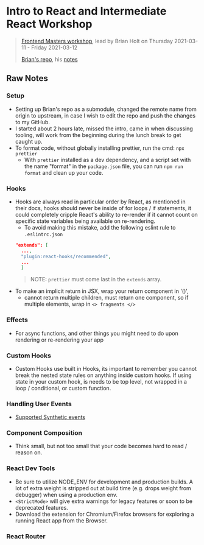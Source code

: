 # Intro to React and Intermediate React Workshop
> [Frontend Masters workshop](https://frontendmasters.com/workshops/complete-react-v6/), lead by Brian Holt on Thursday 2021-03-11 - Friday 2021-03-12
>
> [Brian's repo](https://github.com/btholt/citr-v6-project), his [notes](https://btholt.github.io/complete-intro-to-react-v6/)

## Raw Notes
### Setup
- Setting up Brian's repo as a submodule, changed the remote name from origin to upstream, in case I wish to edit the repo and push the changes to my GitHub.
- I started about 2 hours late, missed the intro, came in when discussing tooling, will work from the beginning during the lunch break to get caught up.
- To format code, without globally installing prettier, run the cmd: `npx prettier`
  - With `prettier` installed as a dev dependency, and a script set with the name "format" in the `package.json` file, you can run `npm run format` and clean up your code.

### Hooks
- Hooks are always read in particular order by React, as mentioned in their docs, hooks should never be inside of for loops / if statements, it could completely cripple React's ability to re-render if it cannot count on specific state variables being available on re-rendering.
  - To avoid making this mistake, add the following eslint rule to `.eslintrc.json`
  ```json
  "extends": [
    ...,
    "plugin:react-hooks/recommended",
    ...
    ]
  ```
  > NOTE: `prettier` must come last in the `extends` array.
- To make an implicit return in JSX, wrap your return component in '()',
  - cannot return multiple children, must return one component, so if multiple elements, wrap in `<> fragments </>`

### Effects
- For async functions, and other things you might need to do upon rendering or re-rendering your app

### Custom Hooks
- Custom Hooks use built in Hooks, its important to remember you cannot break the nested state rules on anything inside custom hooks. If using state in your custom hook, is needs to be top level, not wrapped in a loop / conditional, or custom function.
### Handling User Events
- [Supported Synthetic events](https://reactjs.org/docs/events.html#supported-events)

### Component Composition
- Think small, but not too small that your code becomes hard to read / reason on.

### React Dev Tools
- Be sure to utilize NODE_ENV for development and production builds. A lot of extra weight is stripped out at build time (e.g. drops weight from debugger) when using a production env.
- `<StrictMode>` will give extra warnings for legacy features or soon to be deprecated features.
- Download the extension for Chromium/Firefox browsers for exploring a running React app from the Browser.

### React Router
